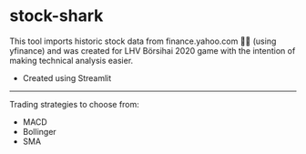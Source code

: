 # stock-shark

This tool imports historic stock data from finance.yahoo.com 🕵️‍♂️ (using yfinance) and was created for LHV Börsihai 2020 game with the intention of making technical analysis easier.

- Created using Streamlit

___

Trading strategies to choose from:
- MACD
- Bollinger
- SMA

